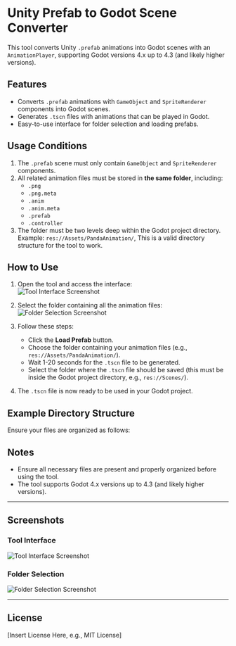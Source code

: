 # Unity Prefab to Godot Scene Converter

This tool converts Unity `.prefab` animations into Godot scenes with an `AnimationPlayer`, supporting Godot versions 4.x up to 4.3 (and likely higher versions).

## Features
- Converts `.prefab` animations with `GameObject` and `SpriteRenderer` components into Godot scenes.
- Generates `.tscn` files with animations that can be played in Godot.
- Easy-to-use interface for folder selection and loading prefabs.

## Usage Conditions
1. The `.prefab` scene must only contain `GameObject` and `SpriteRenderer` components.
2. All related animation files must be stored in **the same folder**, including:
   - `.png`
   - `.png.meta`
   - `.anim`
   - `.anim.meta`
   - `.prefab`
   - `.controller`
3. The folder must be two levels deep within the Godot project directory. Example:
   `res://Assets/PandaAnimation/`, This is a valid directory structure for the tool to work.

## How to Use
1. Open the tool and access the interface:  
![Tool Interface Screenshot](#) <!-- Replace with actual screenshot -->

2. Select the folder containing all the animation files:  
![Folder Selection Screenshot](#) <!-- Replace with actual screenshot -->

3. Follow these steps:
   - Click the **Load Prefab** button.
   - Choose the folder containing your animation files (e.g., `res://Assets/PandaAnimation/`).
   - Wait 1-20 seconds for the `.tscn` file to be generated.
   - Select the folder where the `.tscn` file should be saved (this must be inside the Godot project directory, e.g., `res://Scenes/`).

4. The `.tscn` file is now ready to be used in your Godot project.

## Example Directory Structure
Ensure your files are organized as follows:

## Notes
- Ensure all necessary files are present and properly organized before using the tool.
- The tool supports Godot 4.x versions up to 4.3 (and likely higher versions).

---

## Screenshots
### Tool Interface
![Tool Interface Screenshot](#) <!-- Replace with actual screenshot -->

### Folder Selection
![Folder Selection Screenshot](#) <!-- Replace with actual screenshot -->

---

## License
[Insert License Here, e.g., MIT License]


